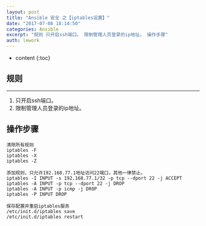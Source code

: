```yaml
---
layout: post
title: "Ansible 安全 之【iptables设置】"
date: "2017-07-08 18:14:50"
categories: Ansible
excerpt: "规则 只开启ssh端口。 限制管理人员登录的ip地址。 操作步骤"
auth: lework
---
```

* content
{:toc}

## 规则
---

1. 只开启ssh端口。
2. 限制管理人员登录的ip地址。

## 操作步骤
```
清除所有规则
iptables -F
iptables -X
iptables -Z

添加规则，只允许192.168.77.1地址访问22端口，其他一律禁止。
iptables -I INPUT -s 192.168.77.1/32 -p tcp --dport 22 -j ACCEPT  
iptables -A INPUT -p tcp --dport 22 -j DROP
iptables -A INPUT -p icmp -j DROP
iptables -P INPUT DROP

保存配置并重启iptables服务
/etc/init.d/iptables save
/etc/init.d/iptables restart
```

